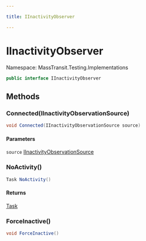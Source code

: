```yaml
---

title: IInactivityObserver

---
```


# IInactivityObserver

Namespace: MassTransit.Testing.Implementations

```csharp
public interface IInactivityObserver
```

## Methods

### **Connected(IInactivityObservationSource)**

```csharp
void Connected(IInactivityObservationSource source)
```

#### Parameters

`source` [IInactivityObservationSource](../masstransit-testing-implementations/iinactivityobservationsource)<br/>

### **NoActivity()**

```csharp
Task NoActivity()
```

#### Returns

[Task](https://learn.microsoft.com/en-us/dotnet/api/system.threading.tasks.task)<br/>

### **ForceInactive()**

```csharp
void ForceInactive()
```
